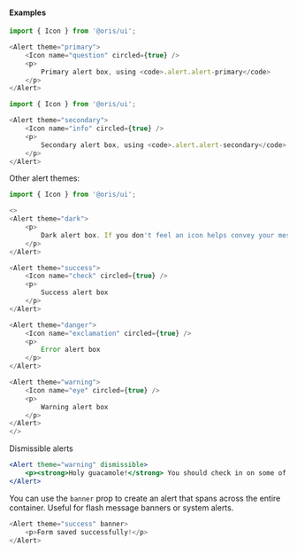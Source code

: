 #### Examples

```js
import { Icon } from '@oris/ui';

<Alert theme="primary">
    <Icon name="question" circled={true} />
    <p>
        Primary alert box, using <code>.alert.alert-primary</code>
    </p>
</Alert>
```

```js
import { Icon } from '@oris/ui';

<Alert theme="secondary">
    <Icon name="info" circled={true} />
    <p>
        Secondary alert box, using <code>.alert.alert-secondary</code>
    </p>
</Alert>
```

Other alert themes:

```js
import { Icon } from '@oris/ui';

<>
<Alert theme="dark">
    <p>
        Dark alert box. If you don't feel an icon helps convey your message, you can leave it out.
    </p>
</Alert>

<Alert theme="success">
    <Icon name="check" circled={true} />
    <p>
        Success alert box
    </p>
</Alert>

<Alert theme="danger">
    <Icon name="exclamation" circled={true} />
    <p>
        Error alert box
    </p>
</Alert>

<Alert theme="warning">
    <Icon name="eye" circled={true} />
    <p>
        Warning alert box
    </p>
</Alert>
</>
```

Dismissible alerts
```jsx
<Alert theme="warning" dismissible>
    <p><strong>Holy guacamole!</strong> You should check in on some of those fields below.</p>
</Alert>
```

You can use the `banner` prop to create an alert that spans across the entire container. Useful for flash message banners or system alerts.

```js
<Alert theme="success" banner>
    <p>Form saved successfully!</p>
</Alert>
```
